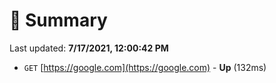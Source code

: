 # 📖 Summary
Last updated: **7/17/2021, 12:00:42 PM**

- `GET` [https://google.com](https://google.com) - **Up** (132ms)
